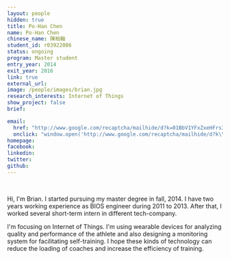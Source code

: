 ```yaml
---
layout: people
hidden: true
title: Po-Han Chen
name: Po-Han Chen
chinese_name: 陳柏翰
student_id: r03922086
status: ongoing
program: Master student
entry_year: 2014
exit_year: 2016
link: true
external_url:
image: /people/images/brian.jpg
research_interests: Internet of Things
show_project: false
brief: 

email:
  href: "http://www.google.com/recaptcha/mailhide/d?k=01BbV1YFxZxeHFrs3rgwGHjw==&amp;c=yt_R1EeVfn_bWeRE0nMynQ5YwG2cWRX8eyGryVV8f2I="
  onclick: "window.open('http://www.google.com/recaptcha/mailhide/d?k\\07501BbV1YFxZxeHFrs3rgwGHjw\\75\\75\\46c\\75yt_R1EeVfn_bWeRE0nMynQ5YwG2cWRX8eyGryVV8f2I\\075', '', 'toolbar=0,scrollbars=0,location=0,statusbar=0,menubar=0,resizable=0,width=500,height=300'); return false;"
homepage: 
facebook:
linkedin: 
twitter: 
github: 
---
```


<br />

Hi, I'm Brian. I started pursuing my master degree in fall, 2014. I have two years working experience as BIOS engineer during 2011 to 2013. After that, I worked several short-term intern in different tech-company.

I'm focusing on Internet of Things. I'm using wearable devices for analyzing quality and performance of the athlete and also designing a monitoring system for facilitating self-training. I hope these kinds of technology can reduce the loading of coaches and increase the efficiency of training.